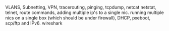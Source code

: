 VLANS, Subnetting, VPN, tracerouting, pinging, tcpdump, netcat netstat, telnet, route commands, adding multiple ip's to a single nic. running multiple nics on a single box (which should be under firewall), DHCP, pxeboot, scp/ftp and IPv6.
wireshark